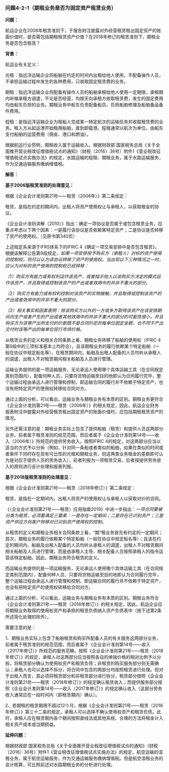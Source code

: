 ### 问题4-2-1（期租业务是否为固定资产租赁业务）

**问题：**

航运企业在2006年租赁准则下，于报告附注披露对外经营租赁租出固定资产的账面价值时，是否需包括期租租赁资产价值？在2018年修订的租赁准则下，期租业务是否包含租赁？

**背景：**

航运业有关定义：

光租：指远洋运输企业将船舶在约定的时间内出租给他人使用，不配备操作人员，不承担运输过程中发生的各种费用，只收取固定租赁费的业务。

期租：指远洋运输企业将配备有操作人员的船舶承租给他人使用一定期限，承租期内听候承租方调遣，不论是否经营，均按天向承租方收取租赁费，发生的固定费用均由船东负担的业务。期租业务中船东负责配备船员，负担船舶修理及船舶备品备件费用。

程租：是指远洋运输企业为租船人完成某一特定航次的运输任务并收取租赁费的业务。租入方从起运港开始租用船舶，直到卸载港。程租通常以航次为单位，由船东支付船舶的运营费用（佣金、港口和燃油）。

根据航运行业惯例，期租收入属于运输收入。根据财政部
国家税务总局《关于全面推开营业税改征增值税试点的通知》（财税〔2016〕36号）附件1《营业税改征增值税试点实施办法》的规定，水路运输的程租、期租业务，属于水路运输服务，作为交通运输服务缴纳增值税。

**解答：**

**基于2006版租赁准则的处理意见：**

根据《企业会计准则第21号——租赁（2006年）》第二条规定：

租赁，是指在约定的期间内，出租人将资产使用权让与承租人，以获取租金的协议。

《企业会计准则讲解（2010）》指出：确定一项协议是否属于或包含租赁业务，应重点考虑以下两个因素：一是履行该协议是否依赖某特定资产；二是协议是否转移了资产的使用权。（见原书第340页）

上述规定系来源于IFRS体系下的IFRIC
4《确定一项交易安排中是否包含租赁》。根据该解释公告第9段规定，*如果一项安排授予购买方（承租人）对标的资产使用的控制权，则可以认为该协议转移了资产的使用权。当出现以下三种情况之一时，应认为对标的资产使用的控制权已经转移：*

*（1）购买方有能力或有权利运作该资产，或者指示他人以该购买方决定的模式运作该资产，并且取得或控制该资产的产出或者效用中的并非不重大的部分。*

*（2）购买方有能力或有权利控制对该资产的实物接触，并且取得或控制该资产的产出或者效用中的并非不重大的部分。*

*（3）相关事实和因素表明：除该购买方以外的一方或多方取得该资产在该安排期间内生产或者产生的产出或者其他效用中的并非不重大的部分的可能性很小，并且购买方为该等产出所支付的价款既不是合同约定的每单位固定金额，也不同于产出交付时该等产出的每单位现行市场价格。*

从租赁业务的定义和相关合同条款上看，期租业务转移了船舶的使用权（IFRIC
4第9段中的三项标准基本上均符合），且该期租业务的履行依赖某个特定船舶（一般在协议中规定船名等），在租赁期间内，船舶及出租人配备的人员均听从承租人的调遣，出租人不对租赁期间相关船舶及人员进行管理。

运输业务提供的是一项运输服务，无论承运人使用哪个具体运输工具（在合同规定类别范围内），配备何种人员，只要将货物运输至目的地即认为合同履行完毕，整个运输过程由承运人进行管理和控制，即运输合同的履行并不依赖于特定资产，也没有把特定资产的使用权转移给合同对方。

通过上面的分析，可以看出，运输业务与期租业务有本质的区别。期租业务更符合《企业会计准则第21号——租赁（2006年）》的相关规定，因此，航运企业财务报表附注中披露对外经营租赁租出固定资产的账面价值时，应包括期租租赁资产的情况。

另外还需注意的是：期租业务实际上包含了提供船舶（租赁）和提供人员这两部分业务，前者属于租赁准则的规范范围，而后者属于《企业会计准则第14号——收入（2006年）》所规范的提供劳务收入。按照IFRIC
4的规定，对这两部分应当以适当的方式予以分拆（例如，针对同一条船或者类似的船舶，如果在类似的时间或者条件下同时存在具有可比性的光租和期租业务，则这两类业务租金的差额即可认为是对应于提供人员的劳务收入），前者列报为一项租赁交易，后者按提供劳务收入的原则进行会计处理和报表列报。

**基于2018版租赁准则的处理意见：**

根据《企业会计准则第21号——租赁（2018年修订）》第二条规定：

租赁，是指在一定期间内，出租人将资产的使用权让与承租人以获取对价的合同。

《〈企业会计准则第21号——租赁〉应用指南2019》中进一步指出：*一项合同要被分类为租赁，必须要满足三要素：一是存在一定期间；二是存在已识别资产；三是资产供应方向客户转移对已识别资产使用权的控制。*

从租赁的定义和期租业务相关合同条款上看，“期”租业务首先有约定的一定期间；其次，期租业务的履行依赖某个特定船舶（一般在协议中规定船名等）；且该在约定的期间内，船舶及出租人配备的人员均听从承租人的调遣，出租人不对租赁期间相关船舶及人员进行管理，而是由承租人主导、相关配备人员按照承租人的指令运营该特定船舶。因此，期租业务符合租赁的定义。

而运输业务提供的是一项运输服务，无论承运人使用哪个具体运输工具（在合同规定类别范围内），配备何种人员，只要将货物运输至目的地即认为合同履行完毕，整个运输过程由承运人进行管理和控制，即运输合同的履行并不依赖于特定资产，也没有把特定资产的使用权转移给合同对方。

通过上面的分析，可以看出，运输业务与期租业务有本质的区别。期租业务符合《企业会计准则第21号——租赁（2018年修订）》的相关规定，因此，航运企业应将期租业务取得的使用权资产和承担的租赁负债纳入资产负债表中（按下述第2条所述简化处理的除外）。

需要注意的是：

1、期租业务实际上包含了船舶租赁和购买所配备人员的有关服务这两部分业务，前者属于租赁准则的规范范围，而后者属于《企业会计准则第14号——收入（2017年修订）》所规范的服务范畴。按照《企业会计准则第21号——租赁（2018年修订）》的规定，承租人对这两部分应当按照各自的单独价格的相对比例予以分拆，将租赁部分确认为使用权资产和租赁负债；非租赁的购买服务部分则无需确认；承租人也可以选择不拆分，将合同中包含的两部分均按照租赁进行处理。但对于出租人而言，其必须将租赁部分和非租赁部分进行拆分，租赁部分按照《企业会计准则第21号——租赁（2018年修订）》的规定确认租赁收入；而提供服务部分按照《企业会计准则第14号——收入（2017年修订）》的规定确认收入（这部分劳务收入通常应在一段时间内（即租赁期内）确认）。

2、若期租的租赁期限不超过12个月，根据《企业会计准则第21号——租赁（2018年修订）》第三十二条的规定，承租人可以选择不确认使用权资产和租赁负债。此时，承租人应在租赁期内各个期间按照直线法或其他系统、合理的方法将租金计入相关资产成本或当期损益。

**延伸问题：**

根据财政部
国家税务总局《关于全面推开营业税改征增值税试点的通知》（财税〔2016〕36号）附件1《营业税改征增值税试点实施办法》的规定，航空运输的湿租业务，属于航空运输服务，作为交通运输服务缴纳增值税。但是航空湿租业务的会计核算，可比照前述对水路期租业务的分析进行处理。